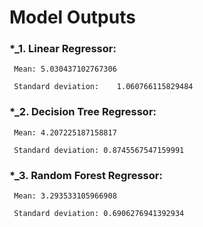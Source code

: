 # Model Outputs

### *_1. Linear Regressor:
	 Mean: 5.030437102767306

	 Standard deviation: 	1.060766115829484

### *_2. Decision Tree Regressor:
	 Mean: 4.207225187158817

	 Standard deviation: 0.8745567547159991
 
### *_3. Random Forest Regressor:
	 Mean: 3.293533105966908

	 Standard deviation: 0.6906276941392934
